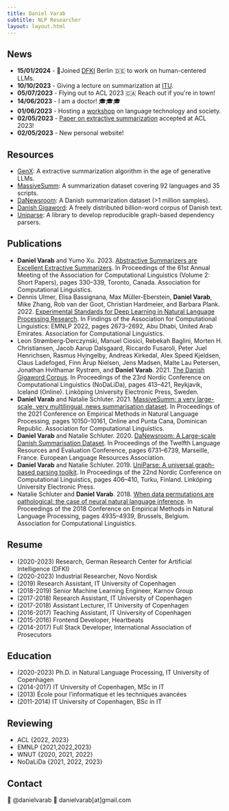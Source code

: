 ```yaml
---
title: Daniel Varab
subtitle: NLP Researcher
layout: layout.html
---
```

<!-- I'm a NLP researcher and have spent most of my career on processing text. Most recently I've had a deep dive into summarization ([thesis](https://en.itu.dk/-/media/EN/Research/PhD-Programme/PhD-defences/2023/PhD-Thesis-Temporary-Version-Daniel-Varab-pdf.pdf)). Subjects that  of text generation with a particular interest in, in-context learning, retrieval based generation, controllable generation, and probing when LLMs retrieve information from memory rather than context. I recently received my Ph.D. from the [IT University of Copenhagen](https://en.itu.dk/) under the supervision of [Christian Hardmeier](https://christianhardmeier.rax.ch/). -->

## News


<!-- - **PINNED** - Looking for work! 👨‍💻 Reach out if you're working on something cool and need building/investigating LLMs and generative text systems. You'll find my contact details at the bottom of the page. -->
- **15/01/2024** - 🚨Joined [DFKI](https://www.dfki.de/en/web) Berlin 🇩🇪 to work on human-centered LLMs.
- **10/10/2023** - Giving a lecture on summarization at [ITU](https://en.itu.dk/).
- **05/07/2023** - Flying out to ACL 2023 🇨🇦 Reach out if you're in town!
- **14/06/2023** - I am a doctor! 🎓🎓🎓
- **01/06/2023** - Hosting a [workshop](https://christianhardmeier.rax.ch/workshop/langtech-society-2023/) on language technology and society.
- **02/05/2023** - [Paper on extractive summarization](https://aclanthology.org/2023.acl-short.29/) accepted at ACL 2023!
- **02/05/2023** - New personal website!


## Resources
- [GenX](https://github.com/danielvarab/GenX): A extractive summarization algorithm in the age of generative LLMs.
- [MassiveSumm](https://github.com/danielvarab/massive-summ): A summarization dataset covering 92 languages and 35 scripts.
- [DaNewsroom](https://github.com/danielvarab/da-newsroom): A Danish summarization dataset (>1 million samples).
- [Danish Gigaword](https://gigaword.dk/): A freely distributed billion-word corpus of Danish text.
- [Uniparse](https://github.com/danielvarab/uniparse): A library to develop reproducible graph-based dependency parsers.

## Publications

<!-- <small> -->

- **Daniel Varab** and Yumo Xu. 2023. [Abstractive Summarizers are Excellent Extractive Summarizers](https://aclanthology.org/2023.acl-short.29/). In Proceedings of the 61st Annual Meeting of the Association for Computational Linguistics (Volume 2: Short Papers), pages 330–339, Toronto, Canada. Association for Computational Linguistics.
- Dennis Ulmer, Elisa Bassignana, Max Müller-Eberstein, **Daniel Varab**, Mike Zhang, Rob van der Goot, Christian Hardmeier, and Barbara Plank. 2022. [Experimental Standards for Deep Learning in Natural Language Processing Research](https://aclanthology.org/2022.findings-emnlp.196/). In Findings of the Association for Computational Linguistics: EMNLP 2022, pages 2673–2692, Abu Dhabi, United Arab Emirates. Association for Computational Linguistics.
- Leon Strømberg-Derczynski, Manuel Ciosici, Rebekah Baglini, Morten H. Christiansen, Jacob Aarup Dalsgaard, Riccardo Fusaroli, Peter Juel Henrichsen, Rasmus Hvingelby, Andreas Kirkedal, Alex Speed Kjeldsen, Claus Ladefoged, Finn Årup Nielsen, Jens Madsen, Malte Lau Petersen, Jonathan Hvithamar Rystrøm, and **Daniel Varab**. 2021. [The Danish Gigaword Corpus](https://aclanthology.org/2021.nodalida-main.46/). In Proceedings of the 23rd Nordic Conference on Computational Linguistics (NoDaLiDa), pages 413–421, Reykjavik, Iceland (Online). Linköping University Electronic Press, Sweden.
- **Daniel Varab** and Natalie Schluter. 2021. [MassiveSumm: a very large-scale, very multilingual, news summarisation dataset](https://aclanthology.org/2021.emnlp-main.797/). In Proceedings of the 2021 Conference on Empirical Methods in Natural Language Processing, pages 10150–10161, Online and Punta Cana, Dominican Republic. Association for Computational Linguistics. 
- **Daniel Varab** and Natalie Schluter. 2020. [DaNewsroom: A Large-scale Danish Summarisation Dataset](https://aclanthology.org/2020.lrec-1.831/). In Proceedings of the Twelfth Language Resources and Evaluation Conference, pages 6731–6739, Marseille, France. European Language Resources Association.
- **Daniel Varab** and Natalie Schluter. 2019. [UniParse: A universal graph-based parsing toolkit](https://aclanthology.org/W19-6149/). In Proceedings of the 22nd Nordic Conference on Computational Linguistics, pages 406–410, Turku, Finland. Linköping University Electronic Press.
- Natalie Schluter and **Daniel Varab**. 2018. [When data permutations are pathological: the case of neural natural language inference](https://aclanthology.org/D18-1534/). In Proceedings of the 2018 Conference on Empirical Methods in Natural Language Processing, pages 4935–4939, Brussels, Belgium. Association for Computational Linguistics.

<!-- </small> -->

## Resume
- (2020-2023) Research, German Research Center for Artificial Intelligence (DFKI)
- (2020-2023) Industrial Researcher, Novo Nordisk
- (2019) Research Assistant, IT University of Copenhagen
- (2018-2019) Senior Machine Learning Engineer, Karnov Group
- (2017-2018) Research Assistant, IT University of Copenhagen
- (2017-2018) Assistant Lecturer, IT University of Copenhagen
- (2016-2017) Teaching Assistant, IT University of Copenhagen
- (2015-2016) Frontend Developer, Heartbeats
- (2014-2017) Full Stack Developer, International Association of Prosecutors

## Education
- (2020-2023) Ph.D. in Natural Language Processing, IT University of Copenhagen
- (2014-2017) IT University of Copenhagen, MSc in IT
- (2013) École pour l’informatique et les techniques avancées
- (2011-2014) IT University of Copenhagen, BSc in IT


## Reviewing
- ACL {2022, 2023}
- EMNLP {2021,2022,2023}
- WNUT {2020, 2021, 2022}
- NoDaLiDa {2021, 2022, 2023}

## Contact

🐣 @danielvarab 📨 danielvarab[at]gmail.com